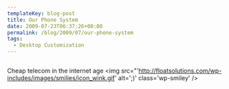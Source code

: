 ```yaml
---
templateKey: blog-post
title: Our Phone System
date: 2009-07-23T06:37:26+00:00
permalink: /blog/2009/07/our-phone-system
tags:
  - Desktop Customization
---
```

<p style="text-align: center;">
  <img class="aligncenter" src=""http://floatsolutions.net/docs/My-Phone-%28Medium%29.jpg" alt="" />
</p>

Cheap telecom in the internet age  <img src="'http://floatsolutions.com/wp-includes/images/smilies/icon_wink.gif' alt=';)' class='wp-smiley' />